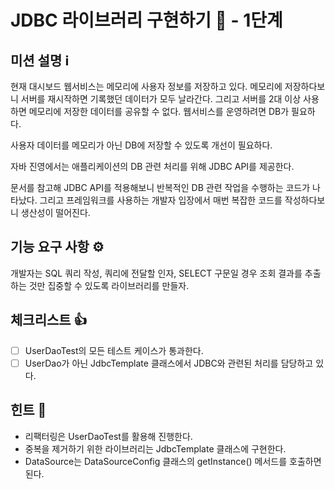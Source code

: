 # JDBC 라이브러리 구현하기 🚀 - 1단계

## 미션 설명 ℹ️

현재 대시보드 웹서비스는 메모리에 사용자 정보를 저장하고 있다. 메모리에 저장하다보니 서버를 재시작하면 기록했던 데이터가 모두 날라간다. 그리고 서버를 2대 이상 사용하면 메모리에 저장한 데이터를 공유할 수 없다.
웹서비스를 운영하려면 DB가 필요하다.

사용자 데이터를 메모리가 아닌 DB에 저장할 수 있도록 개선이 필요하다.

자바 진영에서는 애플리케이션의 DB 관련 처리를 위해 JDBC API를 제공한다.

문서를 참고해 JDBC API를 적용해보니 반복적인 DB 관련 작업을 수행하는 코드가 나타났다. 그리고 프레임워크를 사용하는 개발자 입장에서 매번 복잡한 코드를 작성하다보니 생산성이 떨어진다.

## 기능 요구 사항 ⚙️

개발자는 SQL 쿼리 작성, 쿼리에 전달할 인자, SELECT 구문일 경우 조회 결과를 추출하는 것만 집중할 수 있도록 라이브러리를 만들자.

## 체크리스트 👍

- [ ] UserDaoTest의 모든 테스트 케이스가 통과한다.
- [ ] UserDao가 아닌 JdbcTemplate 클래스에서 JDBC와 관련된 처리를 담당하고 있다.

## 힌트 💬

- 리팩터링은 UserDaoTest를 활용해 진행한다.
- 중복을 제거하기 위한 라이브러리는 JdbcTemplate 클래스에 구현한다.
- DataSource는 DataSourceConfig 클래스의 getInstance()
  메서드를 호출하면 된다.
